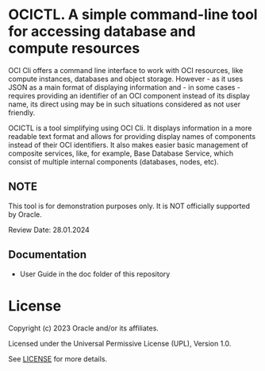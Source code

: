 # OCICTL. A simple command-line tool for accessing database and compute resources

OCI Cli offers a command line interface to work with OCI resources, like compute instances, databases and object storage. However - as it uses JSON as a main format of displaying information and - in some cases - requires providing an identifier of an OCI component instead of its display name, its direct using may be in such situations considered as not user friendly.

OCICTL is a tool simplifying using OCI Cli. It displays information in a more readable text format and allows for providing display names of components instead of their OCI identifiers. It also makes easier basic management of composite services, like, for example, Base Database Service, which consist of multiple internal components (databases, nodes, etc).

## NOTE
This tool is for demonstration purposes only. It is NOT officially supported by Oracle.

Review Date: 28.01.2024

## Documentation
- User Guide in the doc folder of this repository

# License

Copyright (c) 2023 Oracle and/or its affiliates.

Licensed under the Universal Permissive License (UPL), Version 1.0.

See [LICENSE](https://github.com/oracle-devrel/technology-engineering/blob/main/LICENSE) for more details.

